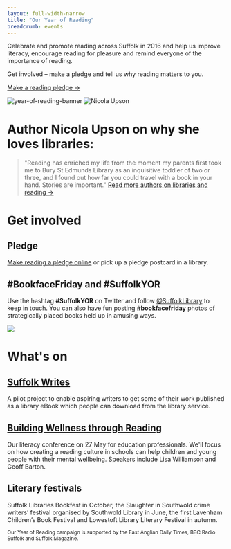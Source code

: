 ```yaml
---
layout: full-width-narrow
title: "Our Year of Reading"
breadcrumb: events
---
```

Celebrate and promote reading across Suffolk in 2016 and help us improve literacy, encourage reading for pleasure and remind everyone of the importance of reading.

Get involved &#8211; make a pledge and tell us why reading matters to you.

[Make a reading pledge &rarr;](http://suffolklibraries.co.uk/our-year-of-reading/make-a-reading-pledge)

<img src="http://suffolklibraries.co.uk/wp-content/uploads/2016/02/year-of-reading-banner.jpg" alt="year-of-reading-banner" class="alignnone" />


<img src="http://suffolklibraries.co.uk/wp-content/uploads/2016/02/nicola-upson.jpg" alt="Nicola Upson" />

# Author Nicola Upson on why she loves libraries:

> "Reading has enriched my life from the moment my parents first took me to Bury St Edmunds Library as an inquisitive toddler of two or three, and I found out how far you could travel with a book in your hand. Stories are important." [Read more authors on libraries and reading →](http://suffolklibraries.co.uk/our-year-of-reading/author-quotes)


# Get involved

## Pledge

<a href="http://suffolklibraries.co.uk/our-year-of-reading/make-a-reading-pledge">Make reading a pledge online</a> or pick up a pledge postcard in a library.</p>

## #BookfaceFriday and #SuffolkYOR

Use the hashtag <strong>#SuffolkYOR</strong> on Twitter and follow <a href="https://twitter.com/suffolklibrary">@SuffolkLibrary</a> to keep in touch. You can also have fun posting <strong>#bookfacefriday</strong> photos of strategically placed books held up in amusing ways.

<img src="http://suffolklibraries.co.uk/wp-content/uploads/2016/02/year-of-reading-bookface.jpg">

# What's on

## [Suffolk Writes](http://suffolklibraries.co.uk/reading-lists-groups-advice/suffolk-writes)

A pilot project to enable aspiring writers to get some of their work published as a library eBook which people can download from the library service.

## [Building Wellness through Reading](http://suffolklibraries.co.uk/events-activities/building-wellness-through-reading)

Our literacy conference on 27 May for education professionals. We'll focus on how creating a reading culture in schools can help children and young people with their mental wellbeing. Speakers include Lisa Williamson and Geoff Barton.

## Literary festivals

Suffolk Libraries Bookfest in October, the Slaughter in Southwold crime writers’ festival organised by Southwold Library in June, the first Lavenham Children’s Book Festival and Lowestoft Library Literary Festival in autumn.

<small>Our Year of Reading campaign is supported by the East Anglian Daily Times, BBC Radio Suffolk and Suffolk Magazine.</small>

